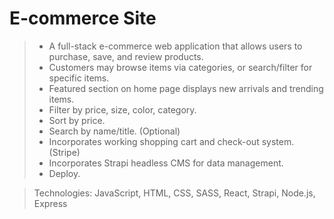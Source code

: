# E-commerce Site

>- A full-stack e-commerce web application that allows users to purchase, save, and review products.
>- Customers may browse items via categories, or search/filter for specific items.
>- Featured section on home page displays new arrivals and trending items.
>- Filter by price, size, color, category.
>- Sort by price.
>- Search by name/title. (Optional)
>- Incorporates working shopping cart and check-out system. (Stripe)
>- Incorporates Strapi headless CMS for data management.
>- Deploy.

> Technologies:  JavaScript, HTML, CSS, SASS, React, Strapi, Node.js, Express
